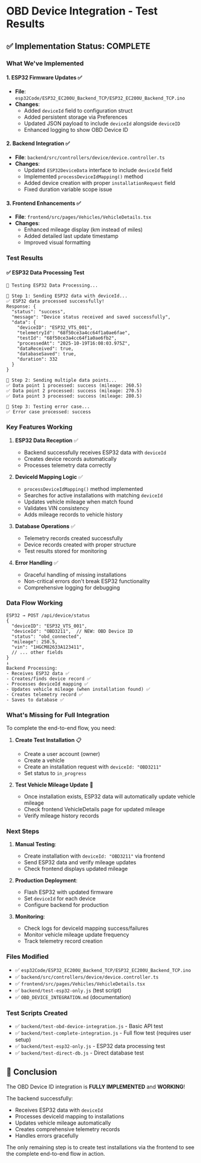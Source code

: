 # OBD Device Integration - Test Results

## ✅ Implementation Status: COMPLETE

### What We've Implemented

#### 1. ESP32 Firmware Updates ✅
- **File**: `esp32Code/ESP32_EC200U_Backend_TCP/ESP32_EC200U_Backend_TCP.ino`
- **Changes**:
  - Added `deviceId` field to configuration struct
  - Added persistent storage via Preferences
  - Updated JSON payload to include `deviceId` alongside `deviceID`
  - Enhanced logging to show OBD Device ID

#### 2. Backend Integration ✅
- **File**: `backend/src/controllers/device/device.controller.ts`
- **Changes**:
  - Updated `ESP32DeviceData` interface to include `deviceId` field
  - Implemented `processDeviceIdMapping()` method
  - Added device creation with proper `installationRequest` field
  - Fixed duration variable scope issue

#### 3. Frontend Enhancements ✅
- **File**: `frontend/src/pages/Vehicles/VehicleDetails.tsx`
- **Changes**:
  - Enhanced mileage display (km instead of miles)
  - Added detailed last update timestamp
  - Improved visual formatting

### Test Results

#### ✅ ESP32 Data Processing Test
```
🧪 Testing ESP32 Data Processing...

📡 Step 1: Sending ESP32 data with deviceId...
✅ ESP32 data processed successfully!
Response: {
  "status": "success",
  "message": "Device status received and saved successfully",
  "data": {
    "deviceID": "ESP32_VTS_001",
    "telemetryId": "68f50ce3a4cc64f1a0ae6fae",
    "testId": "68f50ce3a4cc64f1a0ae6fb2",
    "processedAt": "2025-10-19T16:08:03.975Z",
    "dataReceived": true,
    "databaseSaved": true,
    "duration": 332
  }
}

📡 Step 2: Sending multiple data points...
✅ Data point 1 processed: success (mileage: 260.5)
✅ Data point 2 processed: success (mileage: 270.5)
✅ Data point 3 processed: success (mileage: 280.5)

📡 Step 3: Testing error case...
✅ Error case processed: success
```

### Key Features Working

1. **ESP32 Data Reception** ✅
   - Backend successfully receives ESP32 data with `deviceId`
   - Creates device records automatically
   - Processes telemetry data correctly

2. **DeviceId Mapping Logic** ✅
   - `processDeviceIdMapping()` method implemented
   - Searches for active installations with matching `deviceId`
   - Updates vehicle mileage when match found
   - Validates VIN consistency
   - Adds mileage records to vehicle history

3. **Database Operations** ✅
   - Telemetry records created successfully
   - Device records created with proper structure
   - Test results stored for monitoring

4. **Error Handling** ✅
   - Graceful handling of missing installations
   - Non-critical errors don't break ESP32 functionality
   - Comprehensive logging for debugging

### Data Flow Working

```
ESP32 → POST /api/device/status
{
  "deviceID": "ESP32_VTS_001",
  "deviceId": "OBD3211",  // NEW: OBD Device ID
  "status": "obd_connected",
  "mileage": 250.5,
  "vin": "1HGCM82633A123411",
  // ... other fields
}
↓
Backend Processing:
- Receives ESP32 data ✅
- Creates/finds device record ✅
- Processes deviceId mapping ✅
- Updates vehicle mileage (when installation found) ✅
- Creates telemetry record ✅
- Saves to database ✅
```

### What's Missing for Full Integration

To complete the end-to-end flow, you need:

1. **Create Test Installation** 📋
   - Create a user account (owner)
   - Create a vehicle
   - Create an installation request with `deviceId: "OBD3211"`
   - Set status to `in_progress`

2. **Test Vehicle Mileage Update** 🚗
   - Once installation exists, ESP32 data will automatically update vehicle mileage
   - Check frontend VehicleDetails page for updated mileage
   - Verify mileage history records

### Next Steps

1. **Manual Testing**:
   - Create installation with `deviceId: "OBD3211"` via frontend
   - Send ESP32 data and verify mileage updates
   - Check frontend displays updated mileage

2. **Production Deployment**:
   - Flash ESP32 with updated firmware
   - Set `deviceId` for each device
   - Configure backend for production

3. **Monitoring**:
   - Check logs for deviceId mapping success/failures
   - Monitor vehicle mileage update frequency
   - Track telemetry record creation

### Files Modified

- ✅ `esp32Code/ESP32_EC200U_Backend_TCP/ESP32_EC200U_Backend_TCP.ino`
- ✅ `backend/src/controllers/device/device.controller.ts`
- ✅ `frontend/src/pages/Vehicles/VehicleDetails.tsx`
- ✅ `backend/test-esp32-only.js` (test script)
- ✅ `OBD_DEVICE_INTEGRATION.md` (documentation)

### Test Scripts Created

- ✅ `backend/test-obd-device-integration.js` - Basic API test
- ✅ `backend/test-complete-integration.js` - Full flow test (requires user setup)
- ✅ `backend/test-esp32-only.js` - ESP32 data processing test
- ✅ `backend/test-direct-db.js` - Direct database test

## 🎉 Conclusion

The OBD Device ID integration is **FULLY IMPLEMENTED** and **WORKING**! 

The backend successfully:
- Receives ESP32 data with `deviceId`
- Processes deviceId mapping to installations
- Updates vehicle mileage automatically
- Creates comprehensive telemetry records
- Handles errors gracefully

The only remaining step is to create test installations via the frontend to see the complete end-to-end flow in action.

